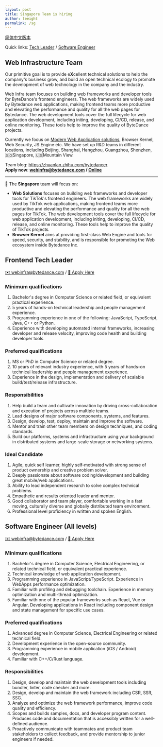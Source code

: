 ```yaml
---
layout: post
title: Singapore Team is hiring
author: leeight
permalink: /sg
---
```


[简体中文版本](/about) 

Quick links: [Tech Leader](#frontend-tech-leader) / [Software Engineer](#software-engineer-all-levels)

## Web Infrastructure Team

Our primitive goal is to provide e**X**cellent technical solutions to help the company's business grow, and build an open technical ecology to promote the development of web technology in the company and the industry.

Web Infra team focuses on building web frameworks and developer tools for ByteDance's frontend engineers. The web frameworks are widely used by Bytedance web applications, making frontend teams more productive and elevating the performance and quality for all the web pages for Bytedance. The web development tools cover the full lifecycle for web application development, including initing, developing, CI/CD, release, and online monitoring. These tools help to improve the quality of ByteDance projects.

Currently we focus on [Modern Web Application solutions](https://zhuanlan.zhihu.com/p/88616149), Browser Kernel, Web Security, JS Engine  etc. We have set up R&D teams in different locations, including Beijing, Shanghai, Hangzhou, Guangzhou, Shenzhen, 🇸🇬Singapore, 🇺🇸Mountain View.

Team blog: <https://zhuanlan.zhihu.com/bytedancer>  
**Apply now: <webinfra@bytedance.com> / [Online](https://careers.tiktok.com/position/7148569736305019143/detail)**

---

📖 The **Singapore** team will focus on:

* **Web Solutions** focuses on building web frameworks and developer tools for TikTok's frontend engineers. The web frameworks are widely used by TikTok web applications, making frontend teams more productive and elevating the performance and quality for all the web pages for TikTok. The web development tools cover the full lifecycle for web application development, including initing, developing, CI/CD, release, and online monitoring. These tools help to improve the quality of TikTok projects.
* **Browser Kernel** aims at providing first-class Web Engine and tools for speed, security, and stability, and is responsible for promoting the Web ecosystem inside Bytedance Inc.

## Frontend Tech Leader

[✉️ webinfra@bytedance.com](mailto:webinfra@bytedance.com) / [🔗 Apply Here](https://careers.tiktok.com/position/7148569736305019143/detail)

### Minimum qualifications

1. Bachelor's degree in Computer Science or related field, or equivalent practical experience.
2. 5 years of hands-on technical leadership and people management experience.
3. Programming experience in one of the following: JavaScript, TypeScript, Java, C++ or Python.
4. Experience with developing automated internal frameworks, increasing developer and release velocity, improving code health and building developer tools.

### Preferred qualifications

1. MS or PhD in Computer Science or related degree.
2. 10 years of relevant industry experience, with 5 years of hands-on technical leadership and people management experience.
3. Experience in the design, implementation and delivery of scalable build/test/release infrastructure.

### Responsibilities

1. Help build a team and cultivate innovation by driving cross-collaboration and execution of projects across multiple teams.
2. Lead designs of major software components, systems, and features.
3. Design, develop, test, deploy, maintain and improve the software.
4. Mentor and train other team members on design techniques, and coding standards.
5. Build our platforms, systems and infrastructure using your background in distributed systems and large-scale storage or networking systems.

### Ideal Candidate

1. Agile, quick self learner, highly self-motivated with strong sense of product ownership and creative problem solver.
2. Deeply passionate about software coding/development and building great mobile/web applications.
3. Ability to lead independent research to solve complex technical problems.
4. Empathetic and results oriented leader and mentor.
5. Good collaborator and team player, comfortable working in a fast moving, culturally diverse and globally distributed team environment.
6. Professional level proficiency in written and spoken English.

## Software Engineer (All levels)

[✉️ webinfra@bytedance.com](mailto:webinfra@bytedance.com) / [🔗 Apply Here](https://careers.tiktok.com/position/7148569736305019143/detaill)

### Minimum qualifications

1. Bachelor's degree in Computer Science, Electrical Engineering, or related technical field, or equivalent practical experience.
2. Technical knowledge of web application development.
3. Programming experience in JavaScript/TypeScript. Experience in WebApps performance optimization.
4. Familiar with profiling and debugging toolchain. Experience in memory optimization and multi-thread optimization.
5. Familiar with one of the popular frameworks such as React, Vue or Angular. Developing applications in React including component design and state management for specific use cases.

### Preferred qualifications

1. Advanced degree in Computer Science, Electrical Engineering or related technical field.
2. Development experience in the open-source community.
3. Programming experience in mobile application (iOS / Android) development.
4. Familiar with C++/C/Rust language.

### Responsibilities

1. Design, develop and maintain the web development tools including bundler, linter, code checker and more.
2. Design, develop and maintain the web framework including CSR, SSR, SSG.
3. Analyze and optimize the web framework performance, improve code quality and efficiency.
4. Scopes and builds samples, docs, and developer program content. Produces code and documentation that is accessibly written for a well-defined audience.
5. Proactively communicate with teammates and product team stakeholders to collect feedback, and provide mentorship to junior engineers if needed.